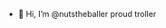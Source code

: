 - 👋 Hi, I’m @nutstheballer
proud troller

<!---
nutstheballer/nutstheballer is a ✨ special ✨ repository because its `README.md` (this file) appears on your GitHub profile.
You can click the Preview link to take a look at your changes.
--->
